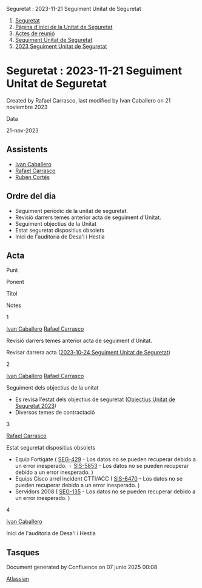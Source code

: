 Seguretat : 2023-11-21 Seguiment Unitat de Seguretat  

1.  [Seguretat](index.md)
2.  [Pàgina d'inici de la Unitat de Seguretat](15368362.md)
3.  [Actes de reunió](26317880.md)
4.  [Seguiment Unitat de Seguretat](Seguiment-Unitat-de-Seguretat_93357392.md)
5.  [2023 Seguiment Unitat de Seguretat](2023-Seguiment-Unitat-de-Seguretat_100009470.md)

Seguretat : 2023-11-21 Seguiment Unitat de Seguretat
====================================================

Created by Rafael Carrasco, last modified by Ivan Caballero on 21 noviembre 2023

Data

21-nov-2023

Assistents
----------

*   [Ivan Caballero](https://confluence.aoc.cat/display/~icaballero)
*   [Rafael Carrasco](https://confluence.aoc.cat/display/~rcarrasco)
*   [Rubén Cortés](https://confluence.aoc.cat/display/~rcortes)
    

Ordre del dia
-------------

*   Seguiment periòdic de la unitat de seguretat.
*   Revisió darrers temes anterior acta de seguiment d'Unitat.
*   Seguiment objectius de la Unitat
*   Estat seguretat dispositius obsolets
*   Inici de l'auditoria de Desa'l i Hestia

Acta
----

Punt

Ponent

Títol

Notes

1

[Ivan Caballero](https://confluence.aoc.cat/display/~icaballero) [Rafael Carrasco](https://confluence.aoc.cat/display/~rcarrasco)

Revisió darrers temes anterior acta de seguiment d'Unitat.

Revisar darrera acta ([2023-10-24 Seguiment Unitat de Seguretat](2023-10-24-Seguiment-Unitat-de-Seguretat_81855943.md))

2

[Ivan Caballero](https://confluence.aoc.cat/display/~icaballero) [Rafael Carrasco](https://confluence.aoc.cat/display/~rcarrasco)

Seguiment dels objectius de la unitat

*   Es revisa l'estat dels objectius de seguretat ([Objectius Unitat de Seguretat 2023](Objectius-Unitat-de-Seguretat-2023_81856205.md))
*   Diversos temes de contractació

3

[Rafael Carrasco](https://confluence.aoc.cat/display/~rcarrasco)

Estat seguretat dispositius obsolets

*   Equip Fortigate ( [SEG-429](https://contacte.aoc.cat/browse/SEG-429?src=confmacro) - Los datos no se pueden recuperar debido a un error inesperado.  i  [SIS-5853](https://contacte.aoc.cat/browse/SIS-5853?src=confmacro) - Los datos no se pueden recuperar debido a un error inesperado. )
*   Equips Cisco arrel incident CTTI/ACC ( [SIS-6470](https://contacte.aoc.cat/browse/SIS-6470?src=confmacro) - Los datos no se pueden recuperar debido a un error inesperado. )
*   Servidors 2008 ( [SEG-135](https://contacte.aoc.cat/browse/SEG-135?src=confmacro) - Los datos no se pueden recuperar debido a un error inesperado. )

4

[Ivan Caballero](https://confluence.aoc.cat/display/~icaballero)

Inici de l'auditoria de Desa'l i Hestia

  

Tasques
-------

Document generated by Confluence on 07 junio 2025 00:08

[Atlassian](http://www.atlassian.com/)